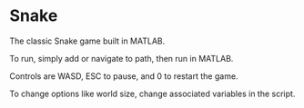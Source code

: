 # Snake
The classic Snake game built in MATLAB.

To run, simply add or navigate to path, then run in MATLAB. 

Controls are WASD, ESC to pause, and 0 to restart the game.

To change options like world size, change associated variables in the script.
